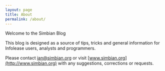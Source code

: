 ```yaml
---
layout: page
title: About
permalink: /about/
---
```


Welcome to the Simbian Blog

This blog is designed as a source of tips, tricks and general information for Infolease users, analysts and programmers.

Please contact ian@simbian.org or visit [www.simbian.org](http://www.simbian.org) with any suggestions, corrections or requests.